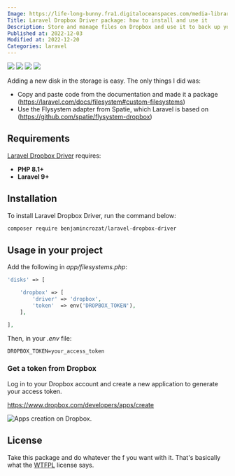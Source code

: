 ```yaml
---
Image: https://life-long-bunny.fra1.digitaloceanspaces.com/media-library/production/23/dropbox_jvx5wo.png
Title: Laravel Dropbox Driver package: how to install and use it
Description: Store and manage files on Dropbox and use it to back up your Laravel app automatically.
Published at: 2022-12-03
Modified at: 2022-12-20
Categories: laravel
---
```


<img src="https://github.com/benjamincrozat/laravel-dropbox-driver/actions/workflows/run-tests.yml/badge.svg" class="inline" style="margin: 0" /> <img src="https://poser.pugx.org/benjamincrozat/laravel-dropbox-driver/v/stable" class="inline" style="margin: 0" /> <img src="https://poser.pugx.org/benjamincrozat/laravel-dropbox-driver/license" class="inline" style="margin: 0" /> <img src="https://poser.pugx.org/benjamincrozat/laravel-dropbox-driver/downloads" class="inline" style="margin: 0" />

Adding a new disk in the storage is easy. The only things I did was:
- Copy and paste code from the documentation and made it a package (https://laravel.com/docs/filesystem#custom-filesystems)
- Use the Flysystem adapter from Spatie, which Laravel is based on (https://github.com/spatie/flysystem-dropbox)

## Requirements

[Laravel Dropbox Driver](https://github.com/benjamincrozat/laravel-dropbox-driver) requires:
- **PHP 8.1+**
- **Laravel 9+**

## Installation

To install Laravel Dropbox Driver, run the command below:

```bash
composer require benjamincrozat/laravel-dropbox-driver
```

## Usage in your project

Add the following in *app/filesystems.php*:

```php
'disks' => [

    'dropbox' => [
        'driver' => 'dropbox',
        'token'  => env('DROPBOX_TOKEN'),
    ],

],
```

Then, in your *.env* file:

```
DROPBOX_TOKEN=your_access_token
```

### Get a token from Dropbox

Log in to your Dropbox account and create a new application to generate your access token.

https://www.dropbox.com/developers/apps/create

![Apps creation on Dropbox.](https://life-long-bunny.fra1.digitaloceanspaces.com/media-library/production/114/conversions/Screenshot_2022-12-03_at_12.40.15_rynwtk-medium.jpg)

## License

Take this package and do whatever the f you want with it. That's basically what the [WTFPL](http://www.wtfpl.net/about/) license says.